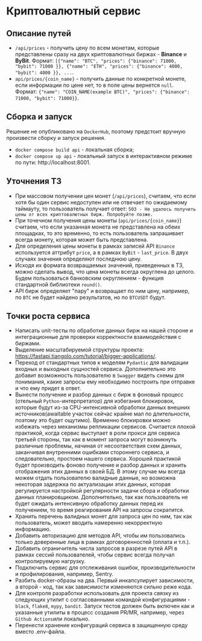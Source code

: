 # Криптовалютный сервис

## Описание путей

* `/api/prices` - получить цену по всем монетам, которые представлены сразу на двух криптовалютных биржах - **Binance**
  и **ByBit**. Формат: `[{"name": "BTC", "prices": {"binance": 71000, "bybit": 71000 }},
  {"name": "ETH", "prices": {"binance": 4000, "bybit": 4000 }}, ...`.
* `api/prices/{coin_name}` - получить данные по конкретной монете, если информации по цене нет, то в поле цены
  вернется `null`. Формат: `{"name": "COIN_NAME(example BTC)", "prices": {"binance": 71000, "bybit": 71000}}`.

## Сборка и запуск

Решение не опубликовано на `DockerHub`, поэтому предстоит вручную произвести сборку и запуск решения.

* `docker compose build api` - локальная сборка;
* `docker compose up api` - локальный запуск в интерактивном режиме по пути: http://localhost:8001.

## Уточнения ТЗ

* При массовом получении цен монет (`/api/prices`), считаем, что если хотя бы один сервис недоступен или не отвечает по
  ожидаемому таймауту, то пользователь получает ответ: `503 - Не удалось получить цены от всех криптовалютных бирж.
  Попробуйте позже.`
* При точечном получения цены монеты (`api/prices/{coin_name}`) считаем, что если указанная монета не представлена
  на обеих площадках, то это временно, то есть пользователь запрашивает всегда монету, которая может быть представлена.
* Для определения цены монеты в рамках записей API `Binance` используется аттрибут `price`,
  а в рамках `ByBit` - `last_price`. В двух случаях значения определяют последнюю цену.
* Исходя их формата возвращаемых значений, приведенных в ТЗ, можно сделать вывод, что цена монеты всегда
  округлена до целого. Будем пользоваться банковским округлением - функция стандартной библиотеки `round()`.
* API бирж определяет "пару" и возвращает по ним цену, например, по `BTC` не будет найдено результатов, но по `BTCUSDT`
  будут.

## Точки роста сервиса

* Написать unit-тесты по обработке данных бирж на нашей стороне и интеграционные для проверки корректности
  взаимодействия с биржами.
* Выделение масштабируемой структуры проекта: https://fastapi.tiangolo.com/tutorial/bigger-applications/.
* Переход от стандартных типов к моделям `Pydantic` для валидации входных и выходных сущностей сервиса.
  Дополнительно это добавит возможность пользователю в `Swagger` видеть схемы для понимания, какие запросы ему
  необходимо
  построить при отправке и что ему придет в ответ.
* Вынести получение и разбор данных с бирж в фоновый процесс (отельный `Python`-интерпретатор) для избегания блокировок,
  которые будут из-за CPU-интенсивной обработки данных внешних источников(awaitable участок сейчас крайне мал по
  длительности, поэтому это будет ощутимо). Временно блокировки можно избежать через механизмы
  репликации сервисов. Считается плохой практикой, когда сервис выступает в роли прокси для сервиса третьей стороны,
  так как в момент запроса могут возникнуть различные проблемы, начиная от несоответствия схем данных,
  заканчивая внутренними ошибками стороннего сервиса, и следовательно, простоем нашего сервиса.
  Хорошей практикой будет производить фоново получение и разбор данных и хранить отображения этих данных в своей БД.
  В этому случае мы всегда можем отдать пользователю валидные данные, но возможна некоторая задержка по актуализации
  этих данных, которая регулируется настройкой регулярности задачи сбора и обработки данных планировщиком.
  Дополнительно, так как пользователь не будет ожидать интенсивную обработку данных перед их получением,
  то время реагирования API на запросы сократится.
* Хранить перечень валидных монет для запроса цен по ним, так как пользователь, может вводить намеренно
  некорректную информацию.
* Добавить авторизацию для методов API, чтобы им пользовались только доверенные лица в рамках договоренностей
  (оплата и т.п.).
* Добавить ограничитель числа запросов в разрезе путей API в рамках сессий пользователей, чтобы сервис всегда получал
  контролируемую нагрузку.
* Подключить сервис для отслеживания ошибок, производительности и профилирования, например, Sentry.
* Разбить docker-образы на два. Первый инкапсулирует зависимости, а второй - код, так как зависимости изменяются сильно
  реже кода.
* Для контроля разработки использовать для проекта связку из следующих утилит с согласованными командой
  конфигурациями - `black`, `flake8`, `mypy`, `bandit`. Запуск тестов должен быть включен как и указанные утилиты
  в процесс создания PR/MR, например, через `Github Actions`или локально.
* Перенести хранение конфигураций сервиса в защищенную среду вместо .env-файла.